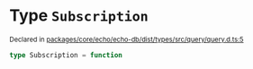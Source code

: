 # Type `Subscription`
<sub>Declared in [packages/core/echo/echo-db/dist/types/src/query/query.d.ts:5]()</sub>




```ts
type Subscription = function
```
